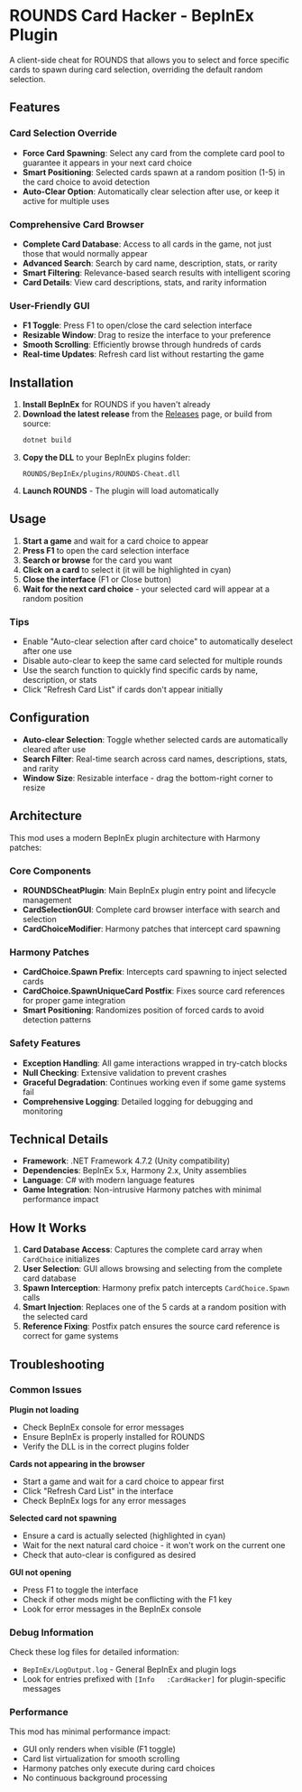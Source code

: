 # ROUNDS Card Hacker - BepInEx Plugin

A client-side cheat for ROUNDS that allows you to select and force specific cards to spawn during card selection, overriding the default random selection.

## Features

### Card Selection Override
- **Force Card Spawning**: Select any card from the complete card pool to guarantee it appears in your next card choice
- **Smart Positioning**: Selected cards spawn at a random position (1-5) in the card choice to avoid detection
- **Auto-Clear Option**: Automatically clear selection after use, or keep it active for multiple uses

### Comprehensive Card Browser
- **Complete Card Database**: Access to all cards in the game, not just those that would normally appear
- **Advanced Search**: Search by card name, description, stats, or rarity
- **Smart Filtering**: Relevance-based search results with intelligent scoring
- **Card Details**: View card descriptions, stats, and rarity information

### User-Friendly GUI
- **F1 Toggle**: Press F1 to open/close the card selection interface
- **Resizable Window**: Drag to resize the interface to your preference
- **Smooth Scrolling**: Efficiently browse through hundreds of cards
- **Real-time Updates**: Refresh card list without restarting the game

## Installation

1. **Install BepInEx** for ROUNDS if you haven't already
2. **Download the latest release** from the [Releases](../../releases) page, or build from source:
   ```powershell
   dotnet build
   ```
3. **Copy the DLL** to your BepInEx plugins folder:
   ```
   ROUNDS/BepInEx/plugins/ROUNDS-Cheat.dll
   ```
4. **Launch ROUNDS** - The plugin will load automatically

## Usage

1. **Start a game** and wait for a card choice to appear
2. **Press F1** to open the card selection interface
3. **Search or browse** for the card you want
4. **Click on a card** to select it (it will be highlighted in cyan)
5. **Close the interface** (F1 or Close button)
6. **Wait for the next card choice** - your selected card will appear at a random position

### Tips
- Enable "Auto-clear selection after card choice" to automatically deselect after one use
- Disable auto-clear to keep the same card selected for multiple rounds
- Use the search function to quickly find specific cards by name, description, or stats
- Click "Refresh Card List" if cards don't appear initially

## Configuration

- **Auto-clear Selection**: Toggle whether selected cards are automatically cleared after use
- **Search Filter**: Real-time search across card names, descriptions, stats, and rarity
- **Window Size**: Resizable interface - drag the bottom-right corner to resize

## Architecture

This mod uses a modern BepInEx plugin architecture with Harmony patches:

### Core Components
- **ROUNDSCheatPlugin**: Main BepInEx plugin entry point and lifecycle management
- **CardSelectionGUI**: Complete card browser interface with search and selection
- **CardChoiceModifier**: Harmony patches that intercept card spawning

### Harmony Patches
- **CardChoice.Spawn Prefix**: Intercepts card spawning to inject selected cards
- **CardChoice.SpawnUniqueCard Postfix**: Fixes source card references for proper game integration
- **Smart Positioning**: Randomizes position of forced cards to avoid detection patterns

### Safety Features
- **Exception Handling**: All game interactions wrapped in try-catch blocks
- **Null Checking**: Extensive validation to prevent crashes
- **Graceful Degradation**: Continues working even if some game systems fail
- **Comprehensive Logging**: Detailed logging for debugging and monitoring

## Technical Details

- **Framework**: .NET Framework 4.7.2 (Unity compatibility)
- **Dependencies**: BepInEx 5.x, Harmony 2.x, Unity assemblies
- **Language**: C# with modern language features
- **Game Integration**: Non-intrusive Harmony patches with minimal performance impact

## How It Works

1. **Card Database Access**: Captures the complete card array when `CardChoice` initializes
2. **User Selection**: GUI allows browsing and selecting from the complete card database
3. **Spawn Interception**: Harmony prefix patch intercepts `CardChoice.Spawn` calls
4. **Smart Injection**: Replaces one of the 5 cards at a random position with the selected card
5. **Reference Fixing**: Postfix patch ensures the source card reference is correct for game systems

## Troubleshooting

### Common Issues

**Plugin not loading**
- Check BepInEx console for error messages
- Ensure BepInEx is properly installed for ROUNDS
- Verify the DLL is in the correct plugins folder

**Cards not appearing in the browser**
- Start a game and wait for a card choice to appear first
- Click "Refresh Card List" in the interface
- Check BepInEx logs for any error messages

**Selected card not spawning**
- Ensure a card is actually selected (highlighted in cyan)
- Wait for the next natural card choice - it won't work on the current one
- Check that auto-clear is configured as desired

**GUI not opening**
- Press F1 to toggle the interface
- Check if other mods might be conflicting with the F1 key
- Look for error messages in the BepInEx console

### Debug Information

Check these log files for detailed information:
- `BepInEx/LogOutput.log` - General BepInEx and plugin logs
- Look for entries prefixed with `[Info   :CardHacker]` for plugin-specific messages

### Performance

This mod has minimal performance impact:
- GUI only renders when visible (F1 toggle)
- Card list virtualization for smooth scrolling
- Harmony patches only execute during card choices
- No continuous background processing
